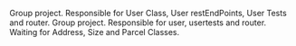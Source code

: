 Group project. Responsible for User Class, User restEndPoints, User Tests and router. Group project. Responsible for user, usertests and router. Waiting for Address, Size and Parcel Classes.
